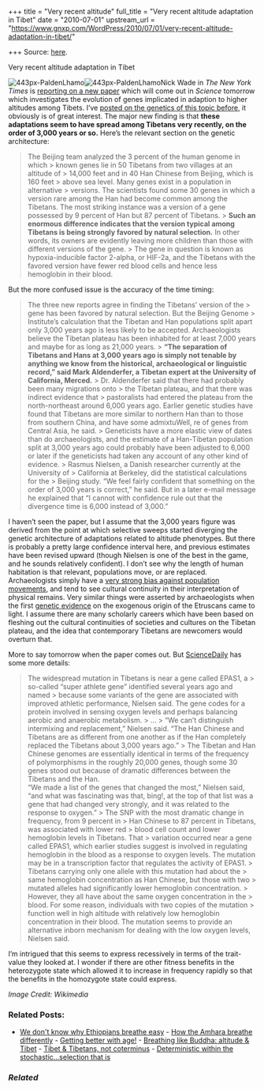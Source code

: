+++
title = "Very recent altitude"
full_title = "Very recent altitude adaptation in Tibet"
date = "2010-07-01"
upstream_url = "https://www.gnxp.com/WordPress/2010/07/01/very-recent-altitude-adaptation-in-tibet/"

+++
Source: [here](https://www.gnxp.com/WordPress/2010/07/01/very-recent-altitude-adaptation-in-tibet/).

Very recent altitude adaptation in Tibet

![443px-PaldenLhamo](https://i0.wp.com/blogs.discovermagazine.com/gnxp/files/2010/07/443px-PaldenLhamo-221x300.jpg?resize=221%2C300)![443px-PaldenLhamo](https://i0.wp.com/blogs.discovermagazine.com/gnxp/files/2010/07/443px-PaldenLhamo-221x300.jpg?resize=221%2C300)Nick Wade in *The New York Times* is [reporting on a new paper](http://www.nytimes.com/2010/07/02/science/02tibet.html?_r=1&pagewanted=print) which will come out in *Science* tomorrow which investigates the evolution of genes implicated in adaption to higher altitudes among Tibets. I’ve [posted on the genetics of this topic before](http://blogs.discovermagazine.com/gnxp/2010/05/breathing-like-buddha-altitude-tibet/), it obviously is of great interest. The major new finding is that **these adaptations seem to have spread among Tibetans very recently, on the order of 3,000 years or so.** Here’s the relevant section on the genetic architecture:

> The Beijing team analyzed the 3 percent of the human genome in which > known genes lie in 50 Tibetans from two villages at an altitude of > 14,000 feet and in 40 Han Chinese from Beijing, which is 160 feet > above sea level. Many genes exist in a population in alternative > versions. The scientists found some 30 genes in which a version rare among the Han had become common among the Tibetans. The most striking instance was a version of a gene possessed by 9 percent of Han but 87 percent of Tibetans. >
> **Such an enormous difference indicates that the version typical among Tibetans is being strongly favored by natural selection.** In other words, its owners are evidently leaving more children than those with different versions of the gene. >
> The gene in question is known as hypoxia-inducible factor 2-alpha, or HIF-2a, and the Tibetans with the favored version have fewer red blood cells and hence less hemoglobin in their blood.

But the more confused issue is the accuracy of the time timing:

> The three new reports agree in finding the Tibetans’ version of the > gene has been favored by natural selection. But the Beijing Genome > Institute’s calculation that the Tibetan and Han populations split apart only 3,000 years ago is less likely to be accepted. Archaeologists believe the Tibetan plateau has been inhabited for at least 7,000 years and maybe for as long as 21,000 years. >
> **“The separation of Tibetans and Hans at 3,000 years ago is simply not tenable by anything we know from the historical, archaeological or linguistic record,” said Mark Aldenderfer, a Tibetan expert at the University of California, Merced.** >
> Dr. Aldenderfer said that there had probably been many migrations onto > the Tibetan plateau, and that there was indirect evidence that > pastoralists had entered the plateau from the north-northeast around 6,000 years ago. Earlier genetic studies have found that Tibetans are more similar to northern Han than to those from southern China, and have some admixtuWell, re of genes from Central Asia, he said. >
> Geneticists have a more elastic view of dates than do archaeologists, and the estimate of a Han-Tibetan population split at 3,000 years ago could probably have been adjusted to 6,000 or later if the geneticists had taken any account of any other kind of evidence. >
> Rasmus Nielsen, a Danish researcher currently at the University of > California at Berkeley, did the statistical calculations for the > Beijing study. “We feel fairly confident that something on the order of 3,000 years is correct,” he said. But in a later e-mail message he explained that “I cannot with confidence rule out that the divergence time is 6,000 instead of 3,000.”

I haven’t seen the paper, but I assume that the 3,000 years figure was derived from the point at which selective sweeps started diverging the genetic architecture of adaptations related to altitude phenotypes. But there is probably a pretty large confidence interval here, and previous estimates have been revised upward (though Nielsen is one of the best in the game, and he sounds relatively confident). I don’t see why the length of human habitation is that relevant, populations move, or are replaced. Archaeologists simply have a [very strong bias against population movements](http://blogs.discovermagazine.com/gnxp/2010/05/say-it-with-me-volkerwanderung/), and tend to see cultural continuity in their interpretation of physical remains. Very similar things were asserted by archaeologists when the first [genetic evidence](http://blogs.discovermagazine.com/gnxp/2007/06/19/lydians-etruscans/) on the exogenous origin of the Etruscans came to light. I assume there are many scholarly careers which have been based on fleshing out the cultural continuities of societies and cultures on the Tibetan plateau, and the idea that contemporary Tibetans are newcomers would overturn that.

More to say tomorrow when the paper comes out. But [ScienceDaily](http://www.sciencedaily.com/releases/2010/07/100701145519.htm?utm_source=feedburner&utm_medium=feed&utm_campaign=Feed:+sciencedaily+(ScienceDaily:+Latest+Science+News)) has some more details:

> The widespread mutation in Tibetans is near a gene called EPAS1, a > so-called “super athlete gene” identified several years ago and named > because some variants of the gene are associated with improved athletic performance, Nielsen said. The gene codes for a protein involved in sensing oxygen levels and perhaps balancing aerobic and anaerobic metabolism. >
> … >
> “We can’t distinguish intermixing and replacement,” Nielsen said. “The Han Chinese and Tibetans are as different from one another as if the Han completely replaced the Tibetans about 3,000 years ago.” >
> The Tibetan and Han Chinese genomes are essentially identical in terms of the frequency of polymorphisms in the roughly 20,000 genes, though some 30 genes stood out because of dramatic differences between the Tibetans and the Han.  
> “We made a list of the genes that changed the most,” Nielsen said, “and what was fascinating was that, bing!, at the top of that list was a gene that had changed very strongly, and it was related to the response to oxygen.” >
> The SNP with the most dramatic change in frequency, from 9 percent in > Han Chinese to 87 percent in Tibetans, was associated with lower red > blood cell count and lower hemoglobin levels in Tibetans. That > variation occurred near a gene called EPAS1, which earlier studies suggest is involved in regulating hemoglobin in the blood as a response to oxygen levels. The mutation may be in a transcription factor that regulates the activity of EPAS1. >
> Tibetans carrying only one allele with this mutation had about the > same hemoglobin concentration as Han Chinese, but those with two > mutated alleles had significantly lower hemoglobin concentration. > However, they all have about the same oxygen concentration in the > blood. For some reason, individuals with two copies of the mutation > function well in high altitude with relatively low hemoglobin concentration in their blood. The mutation seems to provide an alternative inborn mechanism for dealing with the low oxygen levels, Nielsen said.

I’m intrigued that this seems to express recessively in terms of the trait-value they looked at. I wonder if there are other fitness benefits in the heterozygote state which allowed it to increase in frequency rapidly so that the benefits in the homozygote state could express.

*Image Credit: Wikimedia*

### Related Posts:

- [We don't know why Ethiopians breathe
  easy](https://www.gnxp.com/WordPress/2012/12/11/we-dont-know-why-ethiopians-breathe-easy/) - [How the Amhara breathe
  differently](https://www.gnxp.com/WordPress/2012/01/22/how-the-amhara-breathe-differently/) - [Getting better with
  age!](https://www.gnxp.com/WordPress/2007/09/10/getting-better-with-age/) - [Breathing like Buddha: altitude &
  Tibet](https://www.gnxp.com/WordPress/2010/05/14/breathing-like-buddha-altitude-tibet/) - [Tibet & Tibetans, not
  coterminus](https://www.gnxp.com/WordPress/2008/03/16/tibet-tibetans-not-coterminus/) - [Deterministic within the stochastic...selection that
  is](https://www.gnxp.com/WordPress/2006/06/16/deterministic-within-the-stochastic-selection-that-is/)

### *Related*

[](https://www.addtoany.com/add_to/facebook?linkurl=https%3A%2F%2Fwww.gnxp.com%2FWordPress%2F2010%2F07%2F01%2Fvery-recent-altitude-adaptation-in-tibet%2F&linkname=Very%20recent%20altitude%20adaptation%20in%20Tibet "Facebook")[](https://www.addtoany.com/add_to/twitter?linkurl=https%3A%2F%2Fwww.gnxp.com%2FWordPress%2F2010%2F07%2F01%2Fvery-recent-altitude-adaptation-in-tibet%2F&linkname=Very%20recent%20altitude%20adaptation%20in%20Tibet "Twitter")[](https://www.addtoany.com/add_to/email?linkurl=https%3A%2F%2Fwww.gnxp.com%2FWordPress%2F2010%2F07%2F01%2Fvery-recent-altitude-adaptation-in-tibet%2F&linkname=Very%20recent%20altitude%20adaptation%20in%20Tibet "Email")[](https://www.addtoany.com/share)
